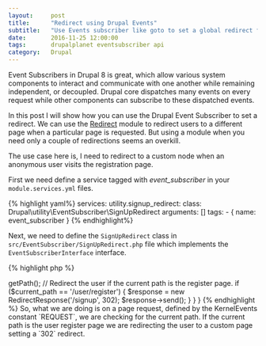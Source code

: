 ```yaml
---
layout:     post
title:      "Redirect using Drupal Events"
subtitle:   "Use Events subscriber like goto to set a global redirect for pages."
date:       2016-11-25 12:00:00
tags:       drupalplanet eventsubscriber api
category:   Drupal
---
```


Event Subscribers in Drupal 8 is great, which allow various system components to interact and communicate with one another while remaining independent, or decoupled. Drupal core dispatches many events on every request while other components can subscribe to these dispatched events.

In this post I will show how you can use the Drupal Event Subscriber to set a redirect. We can use the [Redirect](https://www.drupal.org/project/redirect) module to redirect users to a different page when a particular page is requested. But using a module when you need only a couple of redirections seems an overkill.

The use case here is, I need to redirect to a custom node when an anonymous user visits the registration page.

First we need define a service tagged with *event_subscriber* in your `module.services.yml` files.

{% highlight yaml%}
services:
utility.signup_redirect:
  class: Drupal\utility\EventSubscriber\SignUpRedirect
  arguments: []
  tags:
    - { name: event_subscriber }
{% endhighlight%}

Next, we need to define the `SignUpRedirect` class in `src/EventSubscriber/SignUpRedirect.php` file which implements the `EventSubscriberInterface` interface.

{% highlight php %}
<?php

namespace Drupal\utility\EventSubscriber;

use Symfony\Component\EventDispatcher\EventSubscriberInterface;
use Symfony\Component\EventDispatcher\Event;
use Symfony\Component\HttpFoundation\RedirectResponse;
use Symfony\Component\HttpKernel\Event\FilterResponseEvent;
use Symfony\Component\HttpKernel\KernelEvents;

/**
 * Class SignUpRedirect.
 */
class SignUpRedirect implements EventSubscriberInterface {


  /**
   * Constructor.
   */
  public function __construct() {

  }

  /**
   * {@inheritdoc}
   */
  static function getSubscribedEvents() {
    $events[KernelEvents::REQUEST][] = ['redirectSignUp'];
    return $events;
  }

  /**
   * Code that should be triggered on event specified
   */
  public function redirectSignUp() {
    // Check current path.
    $current_path = \Drupal::service('path.current')->getPath();

    // Redirect the user if the current path is the register page.
    if ($current_path == '/user/register') {
      $response = new RedirectResponse('/signup', 302);
      $response->send();
    }
  }
}

{% endhighlight %}

So, what we are doing is on a page request, defined by the KernelEvents constant `REQUEST`, we are checking for the current path. If the current path is the user register page we are redirecting the user to a custom page setting a `302` redirect.
